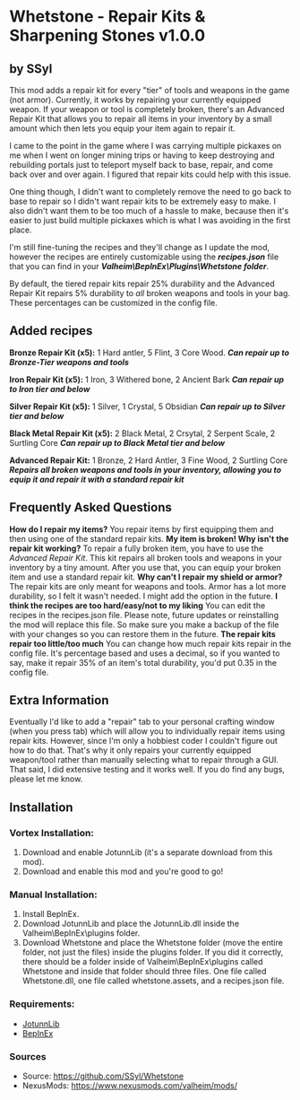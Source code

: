 # Whetstone - Repair Kits & Sharpening Stones v1.0.0
## by SSyl
This mod adds a repair kit for every "tier" of tools and weapons in the game (not armor). Currently, it works by repairing your currently equipped weapon. If your weapon or tool is completely broken, there's an Advanced Repair Kit that allows you to repair all items in your inventory by a small amount which then lets you equip your item again to repair it.

I came to the point in the game where I was carrying multiple pickaxes on me when I went on longer mining trips or having to keep destroying and rebuilding portals just to teleport myself back to base, repair, and come back over and over again. I figured that repair kits could help with this issue.

One thing though, I didn't want to completely remove the need to go back to base to repair so I didn't want repair kits to be extremely easy to make. I also didn't want them to be too much of a hassle to make, because then it's easier to just build multiple pickaxes which is what I was avoiding in the first place.

I'm still fine-tuning the recipes and they'll change as I update the mod, however the recipes are entirely customizable using the ***recipes.json*** file that you can find in your ***Valheim\BepInEx\Plugins\Whetstone folder***.

By default, the tiered repair kits repair 25% durability and the Advanced Repair Kit repairs 5% durability to *all* broken weapons and tools in your bag. These percentages can be customized in the config file.

## Added recipes

**Bronze Repair Kit (x5):** 1 Hard antler, 5 Flint, 3 Core Wood. 
***Can repair up to Bronze-Tier weapons and tools***

**Iron Repair Kit (x5):** 1 Iron, 3 Withered bone, 2 Ancient Bark 
***Can repair up to Iron tier and below***

**Silver Repair Kit (x5):** 1 Silver, 1 Crystal, 5 Obsidian 
***Can repair up to Silver tier and below***

**Black Metal Repair Kit (x5):** 2 Black Metal, 2 Crsytal, 2 Serpent Scale, 2 Surtling Core 
***Can repair up to Black Metal tier and below***

**Advanced Repair Kit:** 1 Bronze, 2 Hard Antler, 3 Fine Wood, 2 Surtling Core
***Repairs all broken weapons and tools in your inventory, allowing you to equip it and repair it with a standard repair kit***

## Frequently Asked Questions
**How do I repair my items?** You repair items by first equipping them and then using one of the standard repair kits.
**My item is broken! Why isn't the repair kit working?** To repair a fully broken item, you have to use the *Advanced Repair Kit*. This kit repairs all broken tools and weapons in your inventory by a tiny amount. After you use that, you can equip your broken item and use a standard repair kit.
**Why can't I repair my shield or armor?** The repair kits are only meant for weapons and tools. Armor has a lot more durability, so I felt it wasn't needed. I might add the option in the future.
**I think the recipes are too hard/easy/not to my liking** You can edit the recipes in the recipes.json file. Please note, future updates or reinstalling the mod will replace this file. So make sure you make a backup of the file with your changes so you can restore them in the future.
**The repair kits repair too little/too much** You can change how much repair kits repair in the config file. It's percentage based and uses a decimal, so if you wanted to say, make it repair 35% of an item's total durability, you'd put 0.35 in the config file.

## Extra Information
Eventually I'd like to add a "repair" tab to your personal crafting window (when you press tab) which will allow you to individually repair items using repair kits. However, since I'm only a hobbiest coder I couldn't figure out how to do that. That's why it only repairs your currently equipped weapon/tool rather than manually selecting what to repair through a GUI. That said, I did extensive testing and it works well. If you do find any bugs, please let me know.

## Installation

### Vortex Installation:

1. Download and enable JotunnLib (it's a separate download from this mod).
2. Download and enable this mod and you're good to go!

### Manual Installation:

1. Install BepInEx.
2. Download JotunnLib and place the JotunnLib.dll inside the Valheim\BepInEx\plugins folder.
3. Download Whetstone and place the Whetstone folder (move the entire folder, not just the files) inside the plugins folder. If you did it correctly, there should be a folder inside of Valheim\BepInEx\plugins called Whetstone and inside that folder should three files. One file called Whetstone.dll, one file called whetstone.assets, and a recipes.json file.

### Requirements:
* [JotunnLib](https://www.nexusmods.com/valheim/mods/507)
* [BepInEx](https://valheim.thunderstore.io/package/denikson/BepInExPack_Valheim/)

### Sources
* Source: https://github.com/SSyl/Whetstone
* NexusMods: https://www.nexusmods.com/valheim/mods/